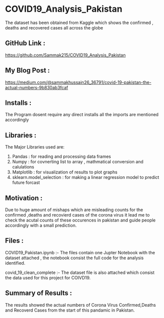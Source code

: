 # COVID19_Analysis_Pakistan
The dataset has been obtained from Kaggle which shows the confirmed , deaths and recovered cases all across the globe

## GitHub Link : 
https://github.com/Sammak215/COVID19_Analysis_Pakistan

## My Blog Post :
https://medium.com/@sammakhussain26_36791/covid-19-pakistan-the-actual-numbers-9b830ab3fcaf

## Installs :
The Program dosent require any direct installs all the imports are mentioned accordingly 

## Libraries :
The Major Libraries used are:
1. Pandas : for reading and processing data frames
2. Numpy  : for covnerting list to array , mathmatical conversion and calulations
3. Matplotlib : for visualization of results to plot graphs
4. sklearn.model_selection : for making a linear regression model to predict future forcast

## Motivation :
Due to huge amount of mishaps which are misleading counts for the confirmed ,deaths and recovierd cases of the corona virus it lead me to check the acutal counts of these occurences in pakistan and guide people accordingly with a small prediction. 

## Files : 
COVID19_Pakistan.ipynb :-
The files contain one Jupter Notebook with the dataset attached , the notebook consist the full code for the analysis identified.

covid_19_clean_complete :-
The dataset file is also attached which consist the data used for this project for COIVD19.

## Summary of Results :
The results showed the actual numbers of Corona Virus Confirmed,Deaths and Recoverd Cases from the start of this pandamic in Pakistan.


